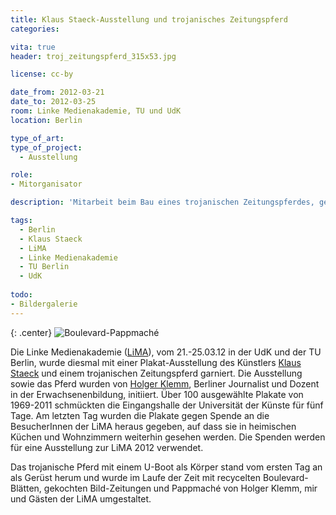 ```yaml
---
title: Klaus Staeck-Ausstellung und trojanisches Zeitungspferd
categories:

vita: true
header: troj_zeitungspferd_315x53.jpg

license: cc-by

date_from: 2012-03-21
date_to: 2012-03-25
room: Linke Medienakademie, TU und UdK
location: Berlin

type_of_art: 
type_of_project:
  - Ausstellung

role:
- Mitorganisator

description: 'Mitarbeit beim Bau eines trojanischen Zeitungspferdes, gefertigt aus zu Pappmaché verarbeiteter Boulevardpresse, sowie beim Ausstellungsaufbau einer Plakatsammlung von Klaus Staeck, Künstler u. Konzeption: [Holger Klemm](http://seminarica.de)'

tags:
  - Berlin
  - Klaus Staeck
  - LiMA
  - Linke Medienakademie
  - TU Berlin
  - UdK
  
todo:
- Bildergalerie
---
```


{: .center}
![Boulevard-Pappmaché]({{site.imgpath}}/P1030676.JPG)

Die Linke Medienakademie ([LiMA](http://www.linkemedienakademie.de/)), vom 21.-25.03.12 in der UdK und der TU Berlin, wurde diesmal mit einer Plakat-Ausstellung des Künstlers [Klaus Staeck](http://staeck.de/) und einem trojanischen Zeitungspferd garniert. Die Ausstellung sowie das Pferd wurden von [Holger Klemm](http://seminarica.de), Berliner Journalist und Dozent in der Erwachsenenbildung, initiiert. Über 100 ausgewählte Plakate von 1969-2011 schmückten die Eingangshalle der Universität der Künste für fünf Tage. Am letzten Tag wurden die Plakate gegen Spende an die BesucherInnen der LiMA heraus gegeben, auf dass sie in heimischen Küchen und Wohnzimmern weiterhin gesehen werden. Die Spenden werden für eine Ausstellung zur LiMA 2012 verwendet.

Das trojanische Pferd mit einem U-Boot als Körper stand vom ersten Tag an als Gerüst herum und wurde im Laufe der Zeit mit recycelten Boulevard-Blätten, gekochten Bild-Zeitungen und Pappmaché von Holger Klemm, mir und Gästen der LiMA umgestaltet.
